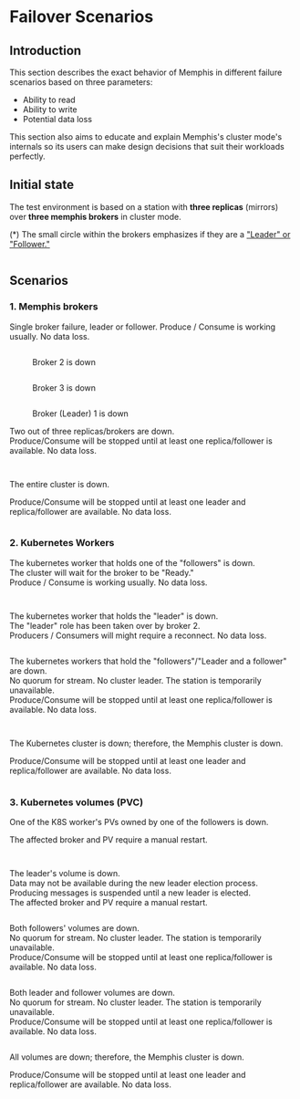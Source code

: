 # Failover Scenarios

## Introduction

This section describes the exact behavior of Memphis in different failure scenarios based on three parameters:&#x20;

* Ability to read
* Ability to write
* Potential data loss

This section also aims to educate and explain Memphis's cluster mode's internals so its users can make design decisions that suit their workloads perfectly.

## Initial state

The test environment is based on a station with **three replicas** (mirrors) over **three memphis brokers** in cluster mode.

(\*) The small circle within the brokers emphasizes if they are a ["Leader" or "Follower."](station.md#leaders-and-followers)

<figure><img src="../../.gitbook/assets/initial state.jpeg" alt=""><figcaption></figcaption></figure>

## Scenarios

### 1. Memphis brokers

Single broker failure, leader or follower. Produce / Consume is working usually. No data loss.

<div>

<figure><img src="../../.gitbook/assets/broker 1 (1).jpeg" alt=""><figcaption><p>Broker 2 is down</p></figcaption></figure>

 

<figure><img src="../../.gitbook/assets/broker 2.jpeg" alt=""><figcaption><p>Broker 3 is down</p></figcaption></figure>

 

<figure><img src="../../.gitbook/assets/broker 3.jpeg" alt=""><figcaption><p>Broker (Leader) 1 is down</p></figcaption></figure>

</div>

Two out of three replicas/brokers are down. \
Produce/Consume will be stopped until at least one replica/follower is available. No data loss.

<div>

<figure><img src="../../.gitbook/assets/broker 4.jpeg" alt=""><figcaption></figcaption></figure>

 

<figure><img src="../../.gitbook/assets/broker 5.jpeg" alt=""><figcaption></figcaption></figure>

</div>

The entire cluster is down.&#x20;

Produce/Consume will be stopped until at least one leader and replica/follower are available. No data loss.

<figure><img src="../../.gitbook/assets/broker 6.jpeg" alt=""><figcaption></figcaption></figure>

### 2. Kubernetes Workers

The kubernetes worker that holds one of the "followers" is down.\
The cluster will wait for the broker to be "Ready."\
Produce / Consume is working usually. No data loss.

<div>

<figure><img src="../../.gitbook/assets/k8s 1 (1).jpeg" alt=""><figcaption></figcaption></figure>

 

<figure><img src="../../.gitbook/assets/k8s 2.jpeg" alt=""><figcaption></figcaption></figure>

</div>

The kubernetes worker that holds the "leader" is down.\
The "leader" role has been taken over by broker 2.\
Producers / Consumers will might require a reconnect. No data loss.

<figure><img src="../../.gitbook/assets/k8s 3 (1).jpeg" alt=""><figcaption></figcaption></figure>

The kubernetes workers that hold the "followers"/"Leader and a follower" are down.\
No quorum for stream. No cluster leader. The station is temporarily unavailable.\
Produce/Consume will be stopped until at least one replica/follower is available. No data loss.

<div>

<figure><img src="../../.gitbook/assets/k8s 4.jpeg" alt=""><figcaption></figcaption></figure>

 

<figure><img src="../../.gitbook/assets/k8s 5.jpeg" alt=""><figcaption></figcaption></figure>

</div>

The Kubernetes cluster is down; therefore, the Memphis cluster is down.

Produce/Consume will be stopped until at least one leader and replica/follower are available. No data loss.

<figure><img src="../../.gitbook/assets/k8s 6.jpeg" alt=""><figcaption></figcaption></figure>

### 3. Kubernetes volumes (PVC)

One of the K8S worker's PVs owned by one of the followers is down.

The affected broker and PV require a manual restart.

<div>

<figure><img src="../../.gitbook/assets/pv1.jpeg" alt=""><figcaption></figcaption></figure>

 

<figure><img src="../../.gitbook/assets/pv2.jpeg" alt=""><figcaption></figcaption></figure>

</div>

The leader's volume is down.\
Data may not be available during the new leader election process.\
Producing messages is suspended until a new leader is elected.\
The affected broker and PV require a manual restart.

<figure><img src="../../.gitbook/assets/pv3.jpeg" alt=""><figcaption></figcaption></figure>

Both followers' volumes are down.\
No quorum for stream. No cluster leader. The station is temporarily unavailable. \
Produce/Consume will be stopped until at least one replica/follower is available. No data loss.

<figure><img src="../../.gitbook/assets/pv4.jpeg" alt=""><figcaption></figcaption></figure>

Both leader and follower volumes are down.\
No quorum for stream. No cluster leader. The station is temporarily unavailable. \
Produce/Consume will be stopped until at least one replica/follower is available. No data loss.

<figure><img src="../../.gitbook/assets/pv5.jpeg" alt=""><figcaption></figcaption></figure>

All volumes are down; therefore, the Memphis cluster is down.

Produce/Consume will be stopped until at least one leader and replica/follower are available. No data loss.

<figure><img src="../../.gitbook/assets/pv6 (1).jpeg" alt=""><figcaption></figcaption></figure>
